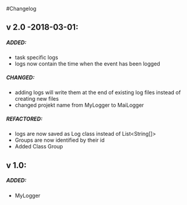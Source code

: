 #Changelog

v 2.0 -2018-03-01:
--------
##### ADDED:
- task specific logs
- logs now contain the time when the event has been logged

##### CHANGED:
- adding logs will write them at the end of existing log files instead of creating new files
- changed projekt name from MyLogger to MaiLogger 

##### REFACTORED:
- logs are now saved as Log class instead of List<String[]>
- Groups are now identified by their id
- Added Class Group

v 1.0:
--------
##### ADDED:
- MyLogger